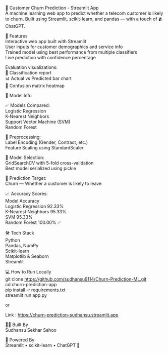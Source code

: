 🧠 Customer Churn Prediction - Streamlit App  
A machine learning web app to predict whether a telecom customer is likely to churn. Built using Streamlit, scikit-learn, and pandas — with a touch of 🫂 ChatGPT.  
  
🚀 Features  
Interactive web app built with Streamlit  
User inputs for customer demographics and service info  
Trained model using best performance from multiple classifiers  
Live prediction with confidence percentage  
  
Evaluation visualizations:  
📄 Classification report  
📊 Actual vs Predicted bar chart  
🔲 Confusion matrix heatmap  
  
🧠 Model Info  
  
✅ Models Compared:  
Logistic Regression  
K-Nearest Neighbors  
Support Vector Machine (SVM)  
Random Forest  
  
🧪 Preprocessing:  
Label Encoding (Gender, Contract, etc.)  
Feature Scaling using StandardScaler  
  
🧬 Model Selection:  
GridSearchCV with 5-fold cross-validation  
Best model serialized using pickle  
  
🎯 Prediction Target:  
Churn — Whether a customer is likely to leave  
  
📈 Accuracy Scores:  
Model	Accuracy  
Logistic Regression	92.33%  
K-Nearest Neighbors	95.33%  
SVM	95.33%  
Random Forest	100.00% ✅  
  
🛠️ Tech Stack  
Python  
Pandas, NumPy  
Scikit-learn  
Matplotlib & Seaborn  
Streamlit  
  
💻 How to Run Locally  
git clone https://github.com/sudhansu9114/Churn-Prediction-ML.git  
cd churn-prediction-app  
pip install -r requirements.txt  
streamlit run app.py  
  
or  
  
Link : https://churn-prediction-sudhansu.streamlit.app  
  
👨‍💻 Built By  
Sudhansu Sekhar Sahoo  
  
🤖 Powered By  
Streamlit • scikit-learn • ChatGPT 🌟  
